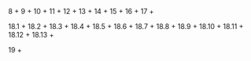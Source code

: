 8 + 9 + 10 + 11 + 12 + 13 + 14 + 15 + 16 + 17 +

18.1 + 18.2 + 18.3 + 18.4 + 18.5 + 18.6 + 18.7 + 18.8 + 18.9 + 18.10 + 18.11 + 18.12 + 18.13 +

19 +

